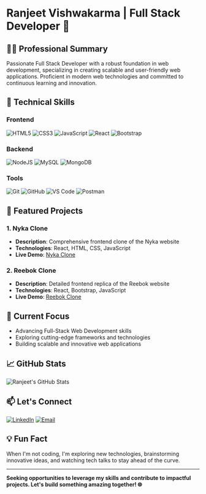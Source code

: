 # Ranjeet Vishwakarma | Full Stack Developer 🚀

## 👨‍💻 Professional Summary
Passionate Full Stack Developer with a robust foundation in web development, specializing in creating scalable and user-friendly web applications. Proficient in modern web technologies and committed to continuous learning and innovation.

## 🔧 Technical Skills
### Frontend
![HTML5](https://img.shields.io/badge/HTML5-E34F26?style=for-the-badge&logo=html5&logoColor=white)
![CSS3](https://img.shields.io/badge/CSS3-1572B6?style=for-the-badge&logo=css3&logoColor=white)
![JavaScript](https://img.shields.io/badge/JavaScript-F7DF1E?style=for-the-badge&logo=javascript&logoColor=black)
![React](https://img.shields.io/badge/React-61DAFB?style=for-the-badge&logo=react&logoColor=black)
![Bootstrap](https://img.shields.io/badge/Bootstrap-563D7C?style=for-the-badge&logo=bootstrap&logoColor=white)

### Backend
![NodeJS](https://img.shields.io/badge/Node.js-339933?style=for-the-badge&logo=nodedotjs&logoColor=white)
![MySQL](https://img.shields.io/badge/MySQL-4479A1?style=for-the-badge&logo=mysql&logoColor=white)
![MongoDB](https://img.shields.io/badge/MongoDB-47A248?style=for-the-badge&logo=mongodb&logoColor=white)

### Tools
![Git](https://img.shields.io/badge/Git-F05032?style=for-the-badge&logo=git&logoColor=white)
![GitHub](https://img.shields.io/badge/GitHub-181717?style=for-the-badge&logo=github&logoColor=white)
![VS Code](https://img.shields.io/badge/Visual_Studio_Code-0078D4?style=for-the-badge&logo=visual%20studio%20code&logoColor=white)
![Postman](https://img.shields.io/badge/Postman-FF6C37?style=for-the-badge&logo=postman&logoColor=white)

## 🌟 Featured Projects

### 1. Nyka Clone
- **Description**: Comprehensive frontend clone of the Nyka website
- **Technologies**: React, HTML, CSS, JavaScript
- **Live Demo**: [Nyka Clone](https://cyberspacecrusders011.netlify.app/)

### 2. Reebok Clone
- **Description**: Detailed frontend replica of the Reebok website
- **Technologies**: React, Bootstrap, JavaScript
- **Live Demo**: [Reebok Clone](https://reebokclones.netlify.app/)

## 🚀 Current Focus
- Advancing Full-Stack Web Development skills
- Exploring cutting-edge frameworks and technologies
- Building scalable and innovative web applications

## 📈 GitHub Stats
![Ranjeet's GitHub Stats](https://github-readme-stats.vercel.app/api?username=YourGitHubUsername&show_icons=true&theme=radical)

## 📫 Let's Connect
[![LinkedIn](https://img.shields.io/badge/LinkedIn-0077B5?style=for-the-badge&logo=linkedin&logoColor=white)](Add-Your-LinkedIn-Profile-Link)
[![Email](https://img.shields.io/badge/Email-D14836?style=for-the-badge&logo=gmail&logoColor=white)](mailto:ranvishwakarma@gmail.com)

## 💡 Fun Fact
When I'm not coding, I'm exploring new technologies, brainstorming innovative ideas, and watching tech talks to stay ahead of the curve.

---
**Seeking opportunities to leverage my skills and contribute to impactful projects. Let's build something amazing together! 🌐**

